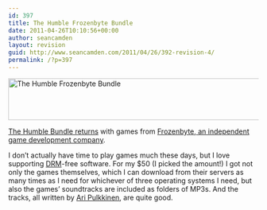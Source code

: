 ```yaml
---
id: 397
title: The Humble Frozenbyte Bundle
date: 2011-04-26T10:10:56+00:00
author: seancamden
layout: revision
guid: http://www.seancamden.com/2011/04/26/392-revision-4/
permalink: /?p=397
---
```

[<img src="http://www.seancamden.com/wp-content/uploads/2011/04/humble-bundle-logo.png" alt="The Humble Frozenbyte Bundle" title="humble-bundle-logo" width="625" height="84" class="alignnone size-full wp-image-395" srcset="http://seancamden.cosm/wp-content/uploads/2011/04/humble-bundle-logo.png 625w, http://seancamden.cosm/wp-content/uploads/2011/04/humble-bundle-logo-300x40.png 300w" sizes="(max-width: 625px) 100vw, 625px" />](http://www.humblebundle.com/)

[The Humble Bundle returns](http://www.humblebundle.com/) with games from [Frozenbyte, an independent game development company](http://frozenbyte.com/).

I don&#8217;t actually have time to play games much these days, but I love supporting [DRM](http://www.defectivebydesign.org/what_is_drm)-free software. For my $50 (I picked the amount!) I got not only the games themselves, which I can download from their servers as many times as I need for whichever of three operating systems I need, but also the games&#8217; soundtracks are included as folders of MP3s. And the tracks, all written by [Ari Pulkkinen](http://www.aripulkkinen.com/), are quite good.